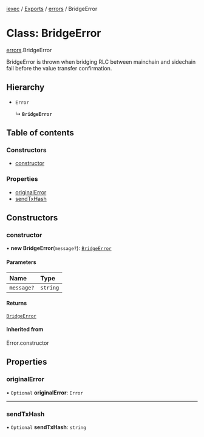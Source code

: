 [iexec](../README.md) / [Exports](../modules.md) / [errors](../modules/errors.md) / BridgeError

# Class: BridgeError

[errors](../modules/errors.md).BridgeError

BridgeError is thrown when bridging RLC between mainchain and sidechain fail before the value transfer confirmation.

## Hierarchy

- `Error`

  ↳ **`BridgeError`**

## Table of contents

### Constructors

- [constructor](errors.BridgeError.md#constructor)

### Properties

- [originalError](errors.BridgeError.md#originalerror)
- [sendTxHash](errors.BridgeError.md#sendtxhash)

## Constructors

### constructor

• **new BridgeError**(`message?`): [`BridgeError`](errors.BridgeError.md)

#### Parameters

| Name | Type |
| :------ | :------ |
| `message?` | `string` |

#### Returns

[`BridgeError`](errors.BridgeError.md)

#### Inherited from

Error.constructor

## Properties

### originalError

• `Optional` **originalError**: `Error`

___

### sendTxHash

• `Optional` **sendTxHash**: `string`
